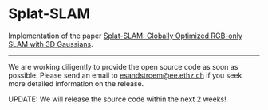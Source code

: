 # Splat-SLAM

Implementation of the paper [Splat-SLAM: Globally Optimized RGB-only SLAM with 3D Gaussians](https://arxiv.org/pdf/2405.16544). 

---

We are working diligently to provide the open source code as soon as possible. Please send an email to esandstroem@ee.ethz.ch if you seek more detailed information on the release.

UPDATE: We will release the source code within the next 2 weeks!
